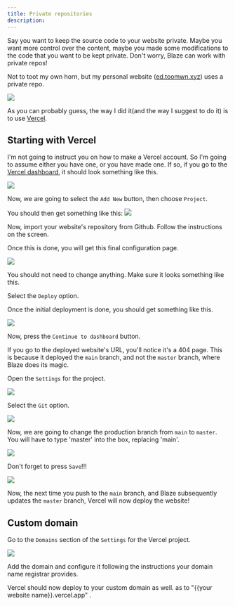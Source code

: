 ```yaml
---
title: Private repositories
description:
---
```

Say you want to keep the source code to your website private. Maybe you want more control over the content, maybe you made some modifications to the code that you want to be kept private. Don't worry, Blaze can work with private repos!

Not to toot my own horn, but my personal website ([ed.toomwn.xyz](https://ed.toomwn.xyz/)) uses a private repo.

![](../assets/ed.toomwn.xyz%20repo.png)

As you can probably guess, the way I did it(and the way I suggest to do it) is to use [Vercel](https://vercel.com/).

## Starting with Vercel

I'm not going to instruct you on how to make a Vercel account. So I'm going to assume either you have one, or you have made one. If so, if you go to the [Vercel dashboard](https://vercel.com/dashboard), it should look something like this.

![](../assets/verceldashboard.png)

Now, we are going to select the `Add New` button, then choose `Project`.

You should then get something like this:
![](../assets/importrepo.png)

Now, import your website's repository from Github. Follow the instructions on the screen.

Once this is done, you will get this final configuration page.

![](../assets/vercelconfig.png)

You should not need to change anything. Make sure it looks something like this.

Select the `Deploy` option.

Once the initial deployment is done, you should get something like this. 

![](../assets/firstdeployfinished.png)

Now, press the `Continue to dashboard` button.

If you go to the deployed website's URL, you'll notice it's a 404 page. This is because it deployed the `main` branch, and not the `master` branch, where Blaze does its magic.

Open the `Settings` for the project.

![](../assets/settings.png)

Select the `Git` option.

![](../assets/gittingvercel.png)

Now, we are going to change the production branch from `main` to `master`. You will have to type 'master' into the box, replacing 'main'.

![](../assets/maintomaster.png)

Don't forget to press `Save`!!!

![](../assets/saveguys.png)

Now, the next time you push to the `main` branch, and Blaze subsequently updates the `master` branch, Vercel will now deploy the website!

## Custom domain

Go to the `Domains` section of the `Settings` for the Vercel project.

![](../assets/domainsvercel.png)

Add the domain and configure it following the instructions your domain name registrar provides. 

Vercel should now deploy to your custom domain as well. as to "{{your website name}}.vercel.app" .

